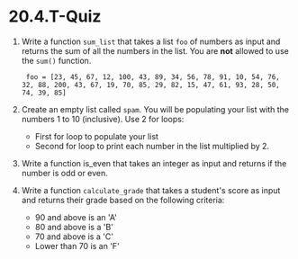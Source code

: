 # 20.4.T-Quiz

1. Write a function `sum_list` that takes a list `foo` of numbers as input and returns the sum of all the numbers in the list. You are **not** allowed to use the `sum()` function.
   ```
    foo = [23, 45, 67, 12, 100, 43, 89, 34, 56, 78, 91, 10, 54, 76, 32, 88, 200, 43, 67, 19, 70, 85, 29, 82, 15, 47, 61, 93, 28, 50, 74, 39, 85]

   ```

2. Create an empty list called `spam`. You will be populating your list with the numbers 1 to 10 (inclusive). Use 2 for loops:
    - First for loop to populate your list
    - Second for loop to print each number in the list multiplied by 2.

4. Write a function is_even that takes an integer as input and returns if the number is odd or even.

5. Write a function `calculate_grade` that takes a student's score as input and returns their grade based on the following criteria:
   - 90 and above is an 'A'
   - 80 and above is a 'B'
   - 70 and above is a 'C'
   - Lower than 70 is an 'F'

